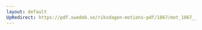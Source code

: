 ```yaml
---
layout: default
UpRedirect: https://pdf.swedeb.se/riksdagen-motions-pdf/1867/mot_1867__fk__00079.pdf
---
```

